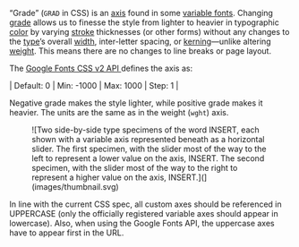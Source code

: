 
“Grade” (`GRAD` in CSS) is an [axis](/glossary/axis_in_variable_fonts) found in some [variable fonts](/glossary/variable_fonts). Changing [grade](/glossary/grade) allows us to finesse the style from lighter to heavier in typographic [color](/glossary/color) by varying [stroke](/glossary/stroke) thicknesses (or other forms) without any changes to the [type](/glossary/type)’s overall [width](width), inter-letter spacing, or [kerning](/glossary/kerning)—unlike altering [weight](/glossary/weight). This means there are no changes to line breaks or page layout.

The [Google Fonts CSS v2 API ](https://developers.google.com/fonts/docs/css2) defines the axis as:

| Default: 0 | Min: -1000 | Max: 1000 | Step: 1 |

Negative grade makes the style lighter, while positive grade makes it heavier. The units are the same as in the weight (`wght`) axis.

<figure>

![Two side-by-side type specimens of the word INSERT, each shown with a variable axis represented beneath as a horizontal slider. The first specimen, with the slider most of the way to the left to represent a lower value on the axis, INSERT. The second specimen, with the slider most of the way to the right to represent a higher value on the axis, INSERT.](](images/thumbnail.svg)

</figure>

In line with the current CSS spec, all custom axes should be referenced in UPPERCASE (only the officially registered variable axes should appear in lowercase). Also, when using the Google Fonts API, the uppercase axes have to appear first in the URL.
